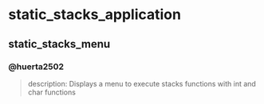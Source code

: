 # static_stacks_application
## static_stacks_menu
### @huerta2502
> description: Displays a menu to execute stacks functions with int and char functions
